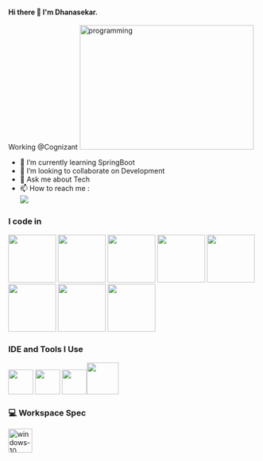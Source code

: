 #### Hi there 👋 I'm Dhanasekar.
Working @Cognizant 
<img width="350" height="250" src="https://img.icons8.com/nolan/96/programming.png" alt="programming"/>                                             
- 🌱 I’m currently learning SpringBoot
- 👯 I’m looking to collaborate on Development
- 💬 Ask me about Tech
- 📫 How to reach me :
<br /> [<img src="https://img.shields.io/badge/LinkedIn-0077B5?style=for-the-badge&logo=linkedin&logoColor=white" />](https://www.linkedin.com/in/dhanasekar-d-0710/)

### I code in
<img height="96" width="96" src="https://img.icons8.com/color/48/000000/java-coffee-cup-logo.png" /> <img height="96" width="96" src="https://img.icons8.com/color/48/000000/spring-logo.png"/> <img height="96" width="96" src="https://img.icons8.com/color/48/mysql-logo.png"/> <img height="96" width="96" src="https://img.icons8.com/color/48/000000/html-5.png" /> <img height="96" width="96" src="https://img.icons8.com/color/48/000000/css3.png" /> <img height="96" width="96" src="https://img.icons8.com/color/48/000000/bootstrap.png" />
<img height="96" width="96" src="https://img.icons8.com/color/48/000000/javascript.png"/> <img height="96" width="96" src="https://img.icons8.com/color/48/000000/react-native.png"/>
### IDE and Tools I Use
<img height="50" width="50" src="https://img.icons8.com/color/48/000000/visual-studio-code-2019.png"/> <img height="50" src="https://img.icons8.com/officel/480/null/java-eclipse.png"/> <img height="50" src="https://img.icons8.com/color/480/null/notion--v1.png" /><img width="64" height="64" src="https://img.icons8.com/dusk/64/postman-api.png"/>


### 💻 Workspace Spec
<img width="48" height="48" src="https://img.icons8.com/color/48/windows-10.png" alt="windows-10"/>


<!--
**dhana0710/dhana0710** is a ✨ _special_ ✨ repository because its `README.md` (this file) appears on your GitHub profile.


Here are some ideas to get you started:

- 🔭 I’m currently working on ...
- 🌱 I’m currently learning ...
- 👯 I’m looking to collaborate on ...
- 🤔 I’m looking for help with ...
- 💬 Ask me about ...
- 📫 How to reach me: ...
- 😄 Pronouns: ...
- ⚡ Fun fact: ...
-->
